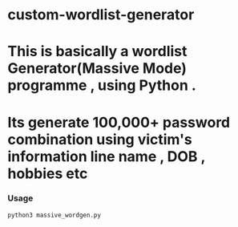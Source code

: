 # custom-wordlist-generator


# This is basically a wordlist Generator(Massive Mode) programme , using Python .
# Its generate 100,000+ password combination using victim's information line name , DOB , hobbies etc 

### Usage

```bash
python3 massive_wordgen.py
